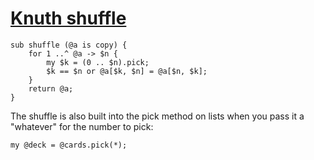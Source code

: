 [1]: http://rosettacode.org/wiki/Knuth_shuffle

# [Knuth shuffle][1]

```perl6
sub shuffle (@a is copy) {
    for 1 ..^ @a -> $n {
        my $k = (0 .. $n).pick;
        $k == $n or @a[$k, $n] = @a[$n, $k];
    }
    return @a;
}
```


The shuffle is also built into the pick method on lists when you pass it a "whatever" for the number to pick:

```perl6
my @deck = @cards.pick(*);
```